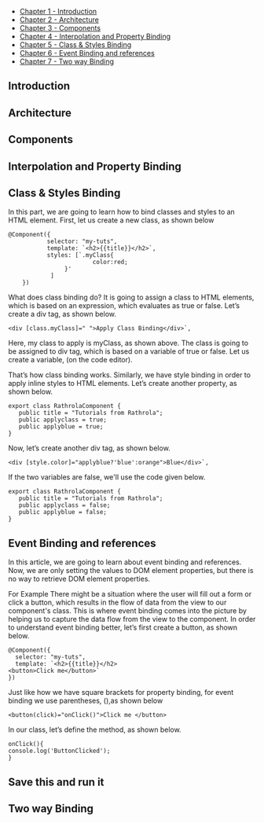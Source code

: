 * [Chapter 1 - Introduction](#chapter1)
* [Chapter 2 - Architecture ](#chapter2)
* [Chapter 3 - Components](#chapter3)
* [Chapter 4 - Interpolation and Property Binding](#chapter4)
* [Chapter 5 - Class & Styles Binding](#chapter5)
* [Chapter 6 - Event Binding and references](#chapter6)
* [Chapter 7 - Two way Binding](#chapter7)



<!-- Noel's Section -->
## <a name="chapter1"/> Introduction





## <a name="chapter2"/>Architecture 




## <a name="chapter3"/>Components




## <a name="chapter4"/>Interpolation and Property Binding







<!-- Justine's Section-->
## <a name="chapter5"/>Class & Styles Binding

In this part, we are going to learn how to bind classes and styles to an HTML element.
First, let us create a new class, as shown below
```
@Component({ 
           selector: "my-tuts", 
           template: `<h2>{{title}}</h2>`, 
           styles: [`.myClass{ 
				        color:red; 
			    }'
            ] 
	})
```

What does class binding do? It is going to assign a class to HTML elements, which is based on an expression, which evaluates as true or false. Let’s create a div tag, as shown below.

```
<div [class.myClass]=" ">Apply Class Binding</div>`,
```

Here, my class to apply is myClass, as shown above.
The class is going to be assigned to div tag, which is based on a variable of true or false.
Let us create a variable, (on the code editor).


That’s how class binding works. Similarly, we have style binding in order to apply inline styles to HTML elements.
Let’s create another property, as shown below.

```
export class RathrolaComponent { 
   public title = "Tutorials from Rathrola"; 
   public applyclass = true; 
   public applyblue = true; 
}
```

Now, let’s create another div tag, as shown below.

```
<div [style.color]="applyblue?'blue':orange">Blue</div>`,
```

If the two variables are false, we'll use the code given below.

```
export class RathrolaComponent { 
   public title = "Tutorials from Rathrola"; 
   public applyclass = false; 
   public applyblue = false; 
}
```



## <a name="chapter6"/>Event Binding and references

In this article, we are going to learn about event binding and references.
Now, we are only setting the values to DOM element properties, but there is no way to retrieve DOM element properties.

For Example
There might be a situation where the user will fill out a form or click a button, which results in the flow of data from the view to our component's class. This is where event binding comes into the picture by helping us to capture the data flow from the view to the component.
In order to understand event binding better, let’s first create a button, as shown below.
 
 ```
@Component({ 
   selector: "my-tuts", 
   template: `<h2>{{title}}</h2> 
<button>Click me</button>` 
})
```
Just like how we have square brackets for property binding, for event binding we use parentheses, (),as shown below 

```
<button(click)="onClick()">Click me </button>
```
In our class, let’s define the method, as shown below.
```
onClick(){ 
console.log('ButtonClicked');
}
```

## <a name="chapter7"/>Save this and run it 



## <a name="chapter8"/>Two way Binding






